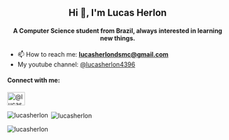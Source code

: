 <h2 align="center">Hi 👋, I'm Lucas Herlon</h2>
<h4 align="center">A Computer Science student from Brazil, always interested in learning new things. </h4>


- 📫 How to reach me: **lucasherlondsmc@gmail.com**
- My youtube channel: <a href="https://www.youtube.com/channel/UCgZkBCnmBhbPc4lWsRXhZWw">@lucasherlon4396</a>

<h4 align="left">Connect with me:</h4>
<p align="left">
<a href="https://medium.com/@lucasherlondsmc" target="blank"><img align="center" src="https://raw.githubusercontent.com/rahuldkjain/github-profile-readme-generator/master/src/images/icons/Social/medium.svg" alt="@lucasherlondsmc" height="30" width="40" /></a>
</p>

<p><img align="left" src="https://github-readme-stats.vercel.app/api/top-langs?username=lucasherlon&show_icons=true&theme=dark&locale=en&layout=compact" alt="lucasherlon" /></p>

<p>&nbsp;<img align="center" src="https://github-readme-stats.vercel.app/api?username=lucasherlon&show_icons=true&theme=dark&locale=en" alt="lucasherlon" /></p>

<p><img align="center" src="https://github-readme-streak-stats.herokuapp.com/?user=lucasherlon&theme=dark" alt="lucasherlon" /></p>



